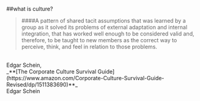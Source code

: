 <!-- .slide: data-background="resources/footer.svg" data-background-size="contain" data-background-position="bottom"  -->

##what is culture?

> ####A pattern of shared tacit assumptions that was learned by a group as it solved its problems of external adaptation and internal integration, that has worked well enough to be considered valid and, therefore, to be taught to new members as the correct way to perceive, think, and feel in relation to those problems.

<br>
Edgar Schein,
<br>
_**[The Corporate Culture Survival Guide](https://www.amazon.com/Corporate-Culture-Survival-Guide-Revised/dp/1511383690)**_  <!-- .element: style="font-size: 50%" -->

<aside class="notes">
  Edgar Schein
</aside>
<br/>
<br/>
<br/>
<br/>
<br/>
<br/>
<br/>
<br/>
<br/>
<br/>
<br/>
<br/>
<br/>
<br/>
<br/>
<br/>
<br/>
<br/>
<br/>
<br/>
<br/>
<br/>
<br/>
<br/>
<br/>
<br/>
<br/>
<br/>
